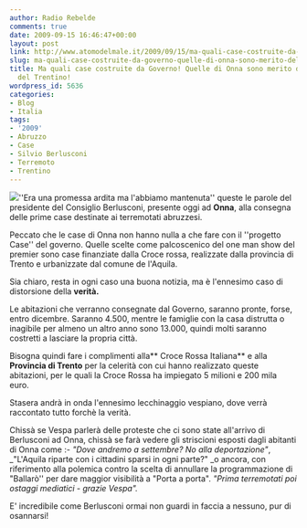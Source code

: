 ```yaml
---
author: Radio Rebelde
comments: true
date: 2009-09-15 16:46:47+00:00
layout: post
link: http://www.atomodelmale.it/2009/09/15/ma-quali-case-costruite-da-governo-quelle-di-onna-sono-merito-della-cri-e-del-trentino/
slug: ma-quali-case-costruite-da-governo-quelle-di-onna-sono-merito-della-cri-e-del-trentino
title: Ma quali case costruite da Governo! Quelle di Onna sono merito della CRI e
  del Trentino!
wordpress_id: 5636
categories:
- Blog
- Italia
tags:
- '2009'
- Abruzzo
- Case
- Silvio Berlusconi
- Terremoto
- Trentino
---
```


![](http://www.atomodelmale.it/wp-content/uploads/2009/09/cartello_280xFree.jpg)''Era una promessa ardita ma l'abbiamo mantenuta'' queste le parole del presidente del Consiglio Berlusconi, presente oggi ad **Onna**, alla consegna delle prime case destinate ai terremotati abruzzesi.

Peccato che le case di Onna non hanno nulla a che fare con il ''progetto Case'' del governo. Quelle scelte come palcoscenico del one man show del premier sono case finanziate dalla Croce rossa, realizzate dalla provincia di Trento e urbanizzate dal comune de l'Aquila.

Sia chiaro, resta in ogni caso una buona notizia, ma è l'ennesimo caso di distorsione della **verità.**

Le abitazioni che verranno consegnate dal Governo, saranno pronte, forse, entro dicembre. Saranno 4.500, mentre le famiglie con la casa distrutta o inagibile per almeno un altro anno sono 13.000, quindi molti saranno costretti a lasciare la propria città.<!-- more -->



Bisogna quindi fare i complimenti alla** Croce Rossa Italiana** e alla **Provincia di Trento** per la celerità con cui hanno realizzato queste abitazioni, per le quali la Croce Rossa ha impiegato 5 milioni e 200 mila euro.

Stasera andrà in onda l'ennesimo lecchinaggio vespiano, dove verrà raccontato tutto forchè la verità.

Chissà se Vespa parlerà delle proteste che ci sono state all'arrivo di Berlusconi ad Onna, chissà se farà vedere gli striscioni esposti dagli abitanti di Onna come :- _"Dove andremo a settembre? No alla deportazione"_, _"L'Aquila riparte con i cittadini sparsi in ogni parte?" _o ancora, con riferimento alla polemica contro la scelta di annullare la programmazione di "Ballarò'' per dare maggior visibilità a "Porta a porta". _"Prima terremotati poi ostaggi mediatici - grazie Vespa"._

E' incredibile come Berlusconi ormai non guardi in faccia a nessuno, pur di osannarsi!
